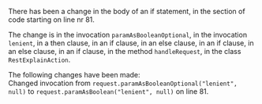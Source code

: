 There has been a change in the body of an if statement, in the section of code starting on line nr 81.
  
The change is in the invocation ```paramAsBooleanOptional```, in the invocation ```lenient```, in a then clause, in an if clause, in an else clause, in an if clause, in an else clause, in an if clause, in the method ```handleRequest```, in the class ```RestExplainAction```.
  
The following changes have been made:  
Changed invocation from ```request.paramAsBooleanOptional("lenient", null)``` to ```request.paramAsBoolean("lenient", null)``` on line 81.  
